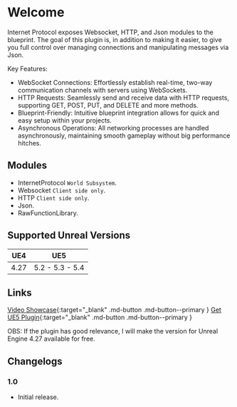 # Welcome

Internet Protocol exposes Websocket, HTTP, and Json modules to the blueprint. The goal of this plugin is, in addition to making it easier, to give you full control over managing connections and manipulating messages via Json.

Key Features:

* WebSocket Connections: Effortlessly establish real-time, two-way communication channels with servers using WebSockets.
* HTTP Requests: Seamlessly send and receive data with HTTP requests, supporting GET, POST, PUT, and DELETE and more methods.
* Blueprint-Friendly: Intuitive blueprint integration allows for quick and easy setup within your projects.
* Asynchronous Operations: All networking processes are handled asynchronously, maintaining smooth gameplay without big performance hitches.

## Modules

* InternetProtocol `World Subsystem`.
* Websocket `Client side only`.
* HTTP `Client side only`.
* Json.
* RawFunctionLibrary.

## Supported Unreal Versions

UE4          | UE5
-------------|----------------
4.27         | 5.2 - 5.3 - 5.4

## Links

[Video Showcase](){:target="_blank" .md-button .md-button--primary } 
[Get UE5 Plugin](){:target="_blank" .md-button .md-button--primary }

OBS: If the plugin has good relevance, I will make the version for Unreal Engine 4.27 available for free.

## Changelogs

### 1.0

* Initial release.